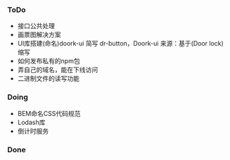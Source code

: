 
### ToDo

- 接口公共处理
- 画票图解决方案
- UI库搭建(命名)doork-ui 简写 dr-button，Doork-ui
    来源：基于(Door lock)缩写
- 如何发布私有的npm包
- 弄自己的域名，能在下线访问
- 二进制文件的读写功能



### Doing
- BEM命名CSS代码规范
- Lodash库
- 倒计时服务

### Done